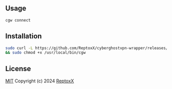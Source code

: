 ## Usage

```bash
cgw connect
```

## Installation

```bash
sudo curl -L https://github.com/ReptoxX/cyberghostvpn-wrapper/releases/download/v1.0.0/cgw -o /usr/local/bin/cgw \
&& sudo chmod +x /usr/local/bin/cgw
```

## License

[MIT](LICENSE)
Copyright (c) 2024 [ReptoxX](https://github.com/ReptoxX)
